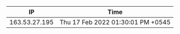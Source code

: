  | IP      | Time |
| ----------- | ----------- |
| 163.53.27.195      | Thu 17 Feb 2022 01:30:01 PM +0545       |
